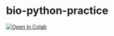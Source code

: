 # bio-python-practice

[![Open In Colab](https://colab.research.google.com/assets/colab-badge.svg)]([https://github.com/RentoYabuki06/bio-python-practice/blob/main/codon_table.ipynb](https://colab.research.google.com/github/RentoYabuki06/bio-python-practice/blob/main/dna_translate.ipynb))
